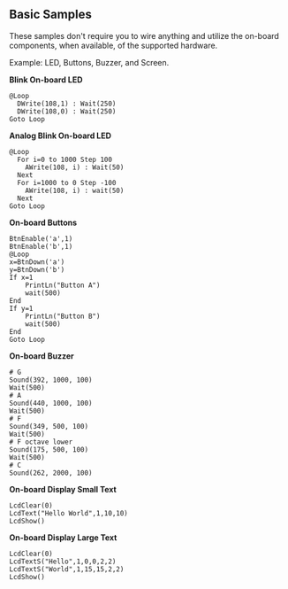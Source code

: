 ## Basic Samples

These samples don't require you to wire anything and utilize the on-board components, when available, of the supported hardware.

Example: LED, Buttons, Buzzer, and Screen. 

**Blink On-board LED**

```basic
@Loop
  DWrite(108,1) : Wait(250)
  DWrite(108,0) : Wait(250)
Goto Loop
```

**Analog Blink On-board LED**

```basic
@Loop
  For i=0 to 1000 Step 100
    AWrite(108, i) : Wait(50)
  Next
  For i=1000 to 0 Step -100
    AWrite(108, i) : wait(50)
  Next
Goto Loop
```

**On-board Buttons**

```basic
BtnEnable('a',1)
BtnEnable('b',1)
@Loop
x=BtnDown('a')
y=BtnDown('b')
If x=1
    PrintLn("Button A")
    wait(500)
End
If y=1
    PrintLn("Button B")
    wait(500)
End
Goto Loop
```

**On-board Buzzer**

```basic
# G
Sound(392, 1000, 100)
Wait(500)
# A
Sound(440, 1000, 100)
Wait(500)
# F
Sound(349, 500, 100)
Wait(500)
# F octave lower
Sound(175, 500, 100)
Wait(500)
# C
Sound(262, 2000, 100)
```

**On-board Display Small Text**

```basic
LcdClear(0)
LcdText("Hello World",1,10,10)
LcdShow()
```

**On-board Display Large Text**

```basic
LcdClear(0)
LcdTextS("Hello",1,0,0,2,2)
LcdTextS("World",1,15,15,2,2)
LcdShow()
```

